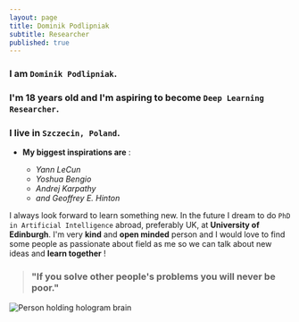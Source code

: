 ```yaml
---
layout: page
title: Dominik Podlipniak
subtitle: Researcher
published: true
---
```


### I am  `Dominik Podlipniak`.   
### I'm 18 years old and I'm aspiring to become `Deep Learning Researcher`.   
### I live in `Szczecin, Poland`.   

 
* **My biggest inspirations are** :
 
	* _Yann LeCun_
	* _Yoshua Bengio_
	* _Andrej Karpathy_
	* _and Geoffrey E. Hinton_

I always look forward to learn something new. In the future I dream to do `PhD in Artificial Intelligence` abroad, preferably UK, at **University of Edinburgh**. I'm very **kind** and **open minded** person and I would love to find some people as passionate about field as me so we can talk about new ideas and **learn together** !

> ### "If you solve other people's problems you will never be poor."

![Person holding hologram brain]({{site.baseurl}}/img/1*uKAmDzSPewm3lyLc8Ftb8Q-2.jpeg)

